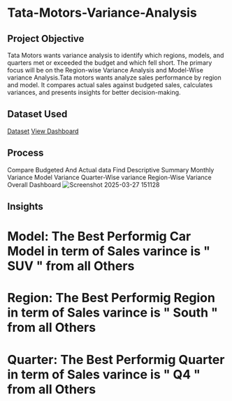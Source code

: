 # Tata-Motors-Variance-Analysis
## Project Objective
Tata Motors wants variance analysis to identify which regions, models, and quarters met or exceeded the budget and which fell short. The primary focus will be on the Region-wise Variance Analysis and Model-Wise variance Analysis.Tata motors wants analyze sales performance by region and model. It compares actual sales against budgeted sales, calculates variances, and presents insights for better decision-making.
## Dataset Used
<a href="https://github.com/vnyk12345/Tata-Motors-Variance-Analysis/blob/main/Tata%20Motors%20.xlsx">Dataset</a>
<a href="https://github.com/vnyk12345/Tata-Motors-Variance-Analysis/blob/main/Screenshot%202025-03-27%20151128.png">View Dashboard</a>
## Process
Compare Budgeted And Actual data
Find Descriptive Summary
Monthly Variance 
Model Variance
Quarter-Wise variance
Region-Wise Variance
Overall Dashboard
![Screenshot 2025-03-27 151128](https://github.com/user-attachments/assets/2cff3e06-790c-444a-b6fb-2fe212ae6936)
## Insights
# Model: The Best Performig Car Model in term of Sales varince is " SUV " from all Others						
# Region: The Best Performig Region in term of Sales varince is " South " from all Others						
# Quarter: The Best Performig Quarter in term of Sales varince is " Q4 " from all Others						
